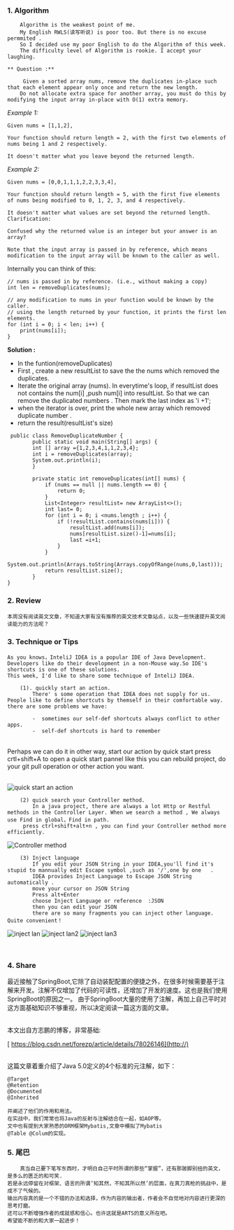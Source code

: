 ### 1.  Algorithm 
```
    Algorithm is the weakest point of me. 
    My English RWLS(读写听说) is poor too. But there is no excuse permmited .
    So I decided use my poor English to do the Algorithm of this week.
    The difficulty level of Algorithm is rookie. I accept your laughing. 

```




    ** Question :** 
```    
     Given a sorted array nums, remove the duplicates in-place such that each element appear only once and return the new length. 
    Do not allocate extra space for another array, you must do this by modifying the input array in-place with O(1) extra memory.
```


 _Example 1:_ 
```
Given nums = [1,1,2],

Your function should return length = 2, with the first two elements of nums being 1 and 2 respectively.

It doesn't matter what you leave beyond the returned length.
```


 _Example 2:_ 
```
Given nums = [0,0,1,1,1,2,2,3,3,4],

Your function should return length = 5, with the first five elements of nums being modified to 0, 1, 2, 3, and 4 respectively.

It doesn't matter what values are set beyond the returned length.
Clarification:

Confused why the returned value is an integer but your answer is an array?

Note that the input array is passed in by reference, which means modification to the input array will be known to the caller as well.
```

Internally you can think of this:

```
// nums is passed in by reference. (i.e., without making a copy)
int len = removeDuplicates(nums);

// any modification to nums in your function would be known by the caller.
// using the length returned by your function, it prints the first len elements.
for (int i = 0; i < len; i++) {
    print(nums[i]);
}
```




 **Solution :**


-    In the funtion(removeDuplicates) 
-    First ,   create a new resultList to save the the nums which removed the duplicates.
-    Iterate the  original array (nums).  In everytime's loop,   if resultList does not contains the num[i] ,push num[i] into resultList. 
      So that we can remove the duplicated numbers  . Then mark the last index as 'i +1'; 
-    when the iterator is over, print the whole new array which removed duplicate number .
-    return the result(resultList's size) 
```
 public class RemoveDuplicateNumber {
        public static void main(String[] args) {
        int [] array ={1,2,3,4,1,1,2,3,4};
        int i = removeDuplicates(array);
        System.out.println(i);
        }

        private static int removeDuplicates(int[] nums) {
            if (nums == null || nums.length == 0) {
                return 0;
            }
            List<Integer> resultList= new ArrayList<>();
            int last= 0;
            for (int i = 0; i <nums.length ; i++) {
                if (!resultList.contains(nums[i])) {
                    resultList.add(nums[i]);
                    nums[resultList.size()-1]=nums[i];
                    last =i+1;
                }
            }
            System.out.println(Arrays.toString(Arrays.copyOfRange(nums,0,last)));
            return resultList.size();
        }
}
```


### 2.  Review 
    本周没有阅读英文文章，不知道大家有没有推荐的英文技术文章站点，以及一些快速提升英文阅读能力的方法呢？ 



### 3.  Technique or Tips

    As you knows，InteliJ IDEA is a popular IDE of Java Development. 
    Developers like do their development in a non-Mouse way.So IDE's shortcuts is one of these solutions.
    This week, I'd like to share some technique of InteliJ IDEA.
    
        (1). quickly start an action.
            There' s some operation that IDEA does not supply for us. People like to define shortcuts by themself in their comfortable way. there are some problems we have:
    
            -  sometimes our self-def shortcuts always conflict to other apps. 
            -  self-def shortcuts is hard to remember


​            
        Perhaps we can do it in other way, start our action by quick start 
        press   crtl+shift+A   to open a  quick start pannel like  this 
        you can rebuild project, do your git pull operation or other action you want.


​       
  ![quick start an action](https://gitee.com/uploads/images/2018/0625/152755_d330730c_754573.jpeg "action.jpg")
          


        (2) quick search your Controller method.
            In a java project, there are always a lot Http or Restful methods in the Controller Layer. When we search a method , We always use Find in global，Find in path.   
         press ctrl+shift+alt+n , you can find your Controller method more efficiently.

  ![Controller method](https://gitee.com/uploads/images/2018/0625/163507_af86db90_754573.jpeg "controller-method.jpg")

        (3) Inject language
            If you edit your JSON String in your IDEA,you'll find it's stupid to mannually edit Escape symbol ,such as '/',one by one   .   
            IDEA provides Inject Language to Escape JSON String automatically .
            move your cursor on JSON String
            Press alt+Enter  
            choose Inject Language or reference  :JSON 
            then you can edit your JSON 
            there are so many fragments you can inject other language. Quite convenient！

   

![inject lan](https://gitee.com/uploads/images/2018/0625/170646_edfc359e_754573.jpeg "inject_language1.jpg")
![inject lan2](https://gitee.com/uploads/images/2018/0625/170713_35c71a04_754573.jpeg "inject_language2.jpg")
![inject lan3](https://gitee.com/uploads/images/2018/0625/170809_1eae17d8_754573.jpeg "inject_language.jpg")
            
​        

### 4.  Share

   最近接触了SpringBoot,它除了自动装配配置的便捷之外，在很多时候需要基于注解来开发。注解不仅增加了代码的可读性，还增加了开发的速度。这也是我们使用SpringBoot的原因之一。
   由于SpringBoot大量的使用了注解，再加上自己平时对这方面基础知识不够重视，所以决定阅读一篇这方面的文章。

   <br/>
   本文出自方志鹏的博客，非常基础:

[ https://blog.csdn.net/forezp/article/details/78026146](http://)
    
​    
    这篇文章着重介绍了Java 5.0定义的4个标准的元注解，如下：
    
    @Target
    @Retention
    @Documented
    @Inherited
    
    并阐述了他们的作用和用法。
    在实战中，我们常常也将Java的反射与注解结合在一起，如AOP等。
    文中也有提到大家熟悉的ORM框架Mybatis,文章中模拟了Mybatis
    @Table @Colum的实现。

  

### 5.  尾巴
```
    真当自己要下笔写东西时，才明白自己平时所谓的那些“掌握”，还有那跛脚别扭的英文，是多么的匮乏的和可笑.
若是永远停留在对框架、语言的所谓‘知其然，不知其所以然’的层面，在真刀真枪的挑战中，是成不了气候的。
输出内容真的是一个不错的办法和选择，作为内容的输出者，作者会不自觉地对内容进行更深的思考打磨。
还可以不断增强作者的成就感和信心。也许这就是ARTS的意义所在吧。
希望能不断的和大家一起进步！
```
